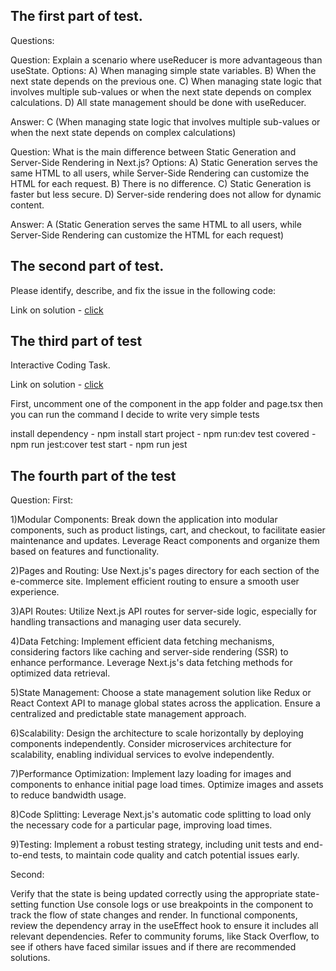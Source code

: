 ## The first part of test.

Questions:

Question: Explain a scenario where useReducer is more advantageous than useState.
Options:
A) When managing simple state variables.
B) When the next state depends on the previous one.
C) When managing state logic that involves multiple sub-values or when the next state depends on complex calculations.
D) All state management should be done with useReducer.

Answer: C (When managing state logic that involves multiple sub-values or when the next state depends on complex calculations)

Question: What is the main difference between Static Generation and Server-Side Rendering in Next.js?
Options:
A) Static Generation serves the same HTML to all users, while Server-Side Rendering can customize the HTML for each request.
B) There is no difference.
C) Static Generation is faster but less secure.
D) Server-side rendering does not allow for dynamic content.

Answer: A (Static Generation serves the same HTML to all users, while Server-Side Rendering can customize the HTML for each request)

## The second part of test.

Please identify, describe, and fix the issue in the following code:

Link on solution - [click](example)

## The third part of test

Interactive Coding Task.

Link on solution - [click](components/LiveSearch/)

First, uncomment one of the component in the app folder and page.tsx then you can run the command
I decide to write very simple tests

install dependency - npm install
start project - npm run:dev
test covered - npm run jest:cover
test start - npm run jest

## The fourth part of the test

Question:
First:

1)Modular Components:
Break down the application into modular components, such as product listings, cart, and checkout, to facilitate easier maintenance and updates.
Leverage React components and organize them based on features and functionality.

2)Pages and Routing:
Use Next.js's pages directory for each section of the e-commerce site.
Implement efficient routing to ensure a smooth user experience.

3)API Routes:
Utilize Next.js API routes for server-side logic, especially for handling transactions and managing user data securely.

4)Data Fetching:
Implement efficient data fetching mechanisms, considering factors like caching and server-side rendering (SSR) to enhance performance.
Leverage Next.js's data fetching methods for optimized data retrieval.

5)State Management:
Choose a state management solution like Redux or React Context API to manage global states across the application.
Ensure a centralized and predictable state management approach.

6)Scalability:
Design the architecture to scale horizontally by deploying components independently.
Consider microservices architecture for scalability, enabling individual services to evolve independently.

7)Performance Optimization:
Implement lazy loading for images and components to enhance initial page load times.
Optimize images and assets to reduce bandwidth usage.

8)Code Splitting:
Leverage Next.js's automatic code splitting to load only the necessary code for a particular page, improving load times.

9)Testing:
Implement a robust testing strategy, including unit tests and end-to-end tests, to maintain code quality and catch potential issues early.

Second:

Verify that the state is being updated correctly using the appropriate state-setting function
Use console logs or use breakpoints in the component to track the flow of state changes and render.
In functional components, review the dependency array in the useEffect hook to ensure it includes all relevant dependencies.
Refer to community forums, like Stack Overflow, to see if others have faced similar issues and if there are recommended solutions.
